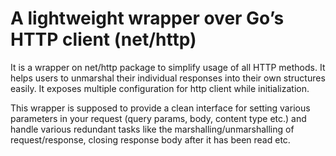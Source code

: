 # A lightweight wrapper over Go’s HTTP client (net/http)
It is a wrapper on net/http package to simplify usage of all HTTP methods. It helps users to unmarshal their individual responses into their own structures easily. It exposes multiple configuration for http client while initialization.

This wrapper is supposed to provide a clean interface for setting various parameters in your request (query params, body, content type etc.) and handle various redundant tasks like the marshalling/unmarshalling of request/response, closing response body after it has been read etc.
